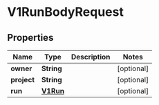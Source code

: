 
# V1RunBodyRequest

## Properties
Name | Type | Description | Notes
------------ | ------------- | ------------- | -------------
**owner** | **String** |  |  [optional]
**project** | **String** |  |  [optional]
**run** | [**V1Run**](V1Run.md) |  |  [optional]



